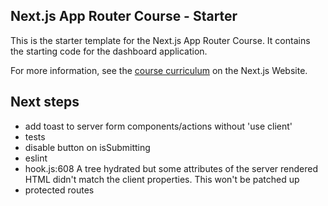 ## Next.js App Router Course - Starter

This is the starter template for the Next.js App Router Course. It contains the starting code for the dashboard application.

For more information, see the [course curriculum](https://nextjs.org/learn) on the Next.js Website.

## Next steps

- add toast to server form components/actions without 'use client'
- tests
- disable button on isSubmitting
- eslint
- hook.js:608 A tree hydrated but some attributes of the server rendered HTML didn't match the client properties. This won't be patched up
- protected routes
